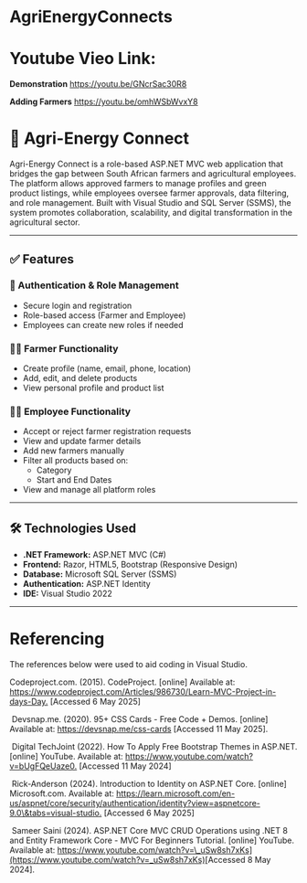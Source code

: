 # AgriEnergyConnects

# Youtube Vieo Link:

**Demonstration**
https://youtu.be/GNcrSac30R8


**Adding Farmers**
https://youtu.be/omhWSbWvxY8







# 🌱 Agri-Energy Connect

Agri-Energy Connect is a role-based ASP.NET MVC web application that bridges the gap between South African farmers and agricultural employees. The platform allows approved farmers to manage profiles and green product listings, while employees oversee farmer approvals, data filtering, and role management. Built with Visual Studio and SQL Server (SSMS), the system promotes collaboration, scalability, and digital transformation in the agricultural sector.

---



## ✅ Features

### 🔐 Authentication & Role Management
- Secure login and registration
- Role-based access (Farmer and Employee)
- Employees can create new roles if needed

### 👨‍🌾 Farmer Functionality
- Create profile (name, email, phone, location)
- Add, edit, and delete products
- View personal profile and product list

### 🧑‍💼 Employee Functionality
- Accept or reject farmer registration requests
- View and update farmer details
- Add new farmers manually
- Filter all products based on:
  - Category
  - Start and End Dates
- View and manage all platform roles

---

## 🛠 Technologies Used

- **.NET Framework:** ASP.NET MVC (C#)
- **Frontend:** Razor, HTML5, Bootstrap (Responsive Design)
- **Database:** Microsoft SQL Server (SSMS)
- **Authentication:** ASP.NET Identity
- **IDE:** Visual Studio 2022

---







# Referencing

The references below were used to aid coding in Visual Studio.


Codeproject.com. (2015). CodeProject. \[online] Available at: <https://www.codeproject.com/Articles/986730/Learn-MVC-Project-in-days-Day.> [Accessed 6 May 2025]


‌
Devsnap.me. (2020). 95+ CSS Cards - Free Code + Demos. \[online] Available at: <https://devsnap.me/css-cards> [Accessed 11 May 2025].


‌
Digital TechJoint (2022). How To Apply Free Bootstrap Themes in ASP.NET. \[online] YouTube. Available at: <https://www.youtube.com/watch?v=bUgFQeUaze0.> [Accessed 11 May 2024]


‌
Rick-Anderson (2024). Introduction to Identity on ASP.NET Core. \[online] Microsoft.com. Available at: <https://learn.microsoft.com/en-us/aspnet/core/security/authentication/identity?view=aspnetcore-9.0\&tabs=visual-studio.> [Accessed 6 May 2025]


‌
Sameer Saini (2024). ASP.NET Core MVC CRUD Operations using .NET 8 and Entity Framework Core - MVC For Beginners Tutorial. \[online] YouTube. Available at: <https://www.youtube.com/watch?v=\_uSw8sh7xKs](https://www.youtube.com/watch?v=_uSw8sh7xKs)>[Accessed 8 May 2024].


